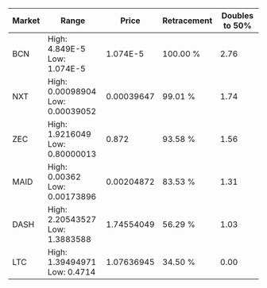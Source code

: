 | Market | Range | Price| Retracement | Doubles to 50% |
| --- | --- | --- | --- | --- |
| BCN | High: 4.849E-5<br />Low: 1.074E-5 | 1.074E-5 | 100.00 % | 2.76 |
| NXT | High: 0.00098904<br />Low: 0.00039052 | 0.00039647 | 99.01 % | 1.74 |
| ZEC | High: 1.9216049<br />Low: 0.80000013 | 0.872 | 93.58 % | 1.56 |
| MAID | High: 0.00362<br />Low: 0.00173896 | 0.00204872 | 83.53 % | 1.31 |
| DASH | High: 2.20543527<br />Low: 1.3883588 | 1.74554049 | 56.29 % | 1.03 |
| LTC | High: 1.39494971<br />Low: 0.4714 | 1.07636945 | 34.50 % | 0.00 |
